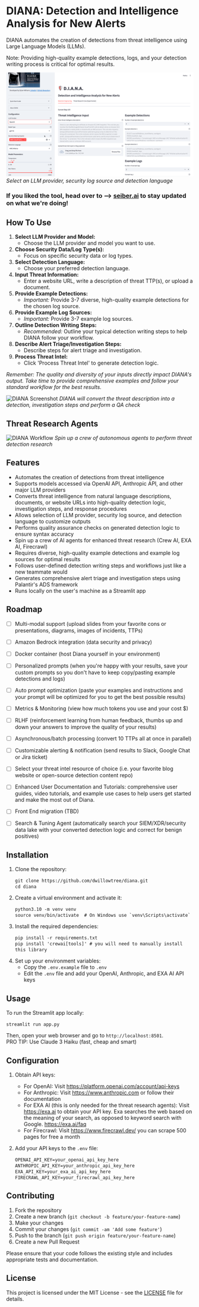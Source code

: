 # DIANA: Detection and Intelligence Analysis for New Alerts

DIANA automates the creation of detections from threat intelligence using Large Language Models (LLMs).

Note: Providing high-quality example detections, logs, and your detection writing process is critical for optimal results.

![DIANA Screenshot](assets/diana_main_1.gif)
*Select an LLM provider, security log source and detection language*

### If you liked the tool, head over to --> [seiber.ai](https://www.seiber.ai) to stay updated on what we're doing!

## How To Use

1. **Select LLM Provider and Model:**
   - Choose the LLM provider and model you want to use.
2. **Choose Security Data/Log Type(s):**
   - Focus on specific security data or log types.
3. **Select Detection Language:**
   - Choose your preferred detection language.
4. **Input Threat Information:**
   - Enter a website URL, write a description of threat TTP(s), or upload a document.
5. **Provide Example Detections:**
   - *Important:* Provide 3-7 diverse, high-quality example detections for the chosen log source.
6. **Provide Example Log Sources:**
   - *Important:* Provide 3-7 example log sources.
7. **Outline Detection Writing Steps:**
   - *Recommended:* Outline your typical detection writing steps to help DIANA follow your workflow.
8. **Describe Alert Triage/Investigation Steps:**
   - Describe steps for alert triage and investigation.
9. **Process Threat Intel:**
   - Click 'Process Threat Intel' to generate detection logic.

*Remember: The quality and diversity of your inputs directly impact DIANA's output. Take time to provide comprehensive examples and follow your standard workflow for the best results.*

![DIANA Screenshot](assets/diana_main_2.gif)
*DIANA will convert the threat description into a detection, investigation steps and perform a QA check*

## Threat Research Agents

![DIANA Workflow](assets/research_crew.gif)
*Spin up a crew of autonomous agents to perform threat detection research*

## Features

- Automates the creation of detections from threat intelligence
- Supports models accessed via OpenAI API, Anthropic API, and other major LLM providers
- Converts threat intelligence from natural language descriptions, documents, or website URLs into high-quality detection logic, investigation steps, and response procedures
- Allows selection of LLM provider, security log source, and detection language to customize outputs
- Performs quality assurance checks on generated detection logic to ensure syntax accuracy
- Spin up a crew of AI agents for enhanced threat research (Crew AI, EXA AI, Firecrawl)
- Requires diverse, high-quality example detections and example log sources for optimal results
- Follows user-defined detection writing steps and workflows just like a new teammate would
- Generates comprehensive alert triage and investigation steps using Palantir's ADS framework
- Runs locally on the user's machine as a Streamlit app

## Roadmap

- [ ] Multi-modal support (upload slides from your favorite cons or presentations, diagrams, images of incidents, TTPs)
- [ ] Amazon Bedrock integration (data security and privacy)
- [ ] Docker container (host Diana yourself in your environment)
- [ ] Personalized prompts (when you're happy with your results, save your custom prompts so you don't have to keep copy/pasting example detections and logs)
- [ ] Auto prompt optimization (paste your examples and instructions and your prompt will be optimized for you to get the best possible results)
- [ ] Metrics & Monitoring (view how much tokens you use and your cost $)
- [ ] RLHF (reinforcement learning from human feedback, thumbs up and down your answers to improve the quality of your results)
- [ ] Asynchronous/batch processing (convert 10 TTPs all at once in parallel)
- [ ] Customizable alerting & notification (send results to Slack, Google Chat or Jira ticket)
- [ ] Select your threat intel resource of choice (i.e. your favorite blog website or open-source detection content repo)
- [ ] Enhanced User Documentation and Tutorials: comprehensive user guides, video tutorials, and example use cases to help users get started and make the most out of Diana.
- [ ] Front End migration (TBD)
- [ ] Search & Tuning Agent (automatically search your SIEM/XDR/security data lake with your converted detection logic and correct for benign positives)


## Installation

1. Clone the repository:
   ```
   git clone https://github.com/dwillowtree/diana.git
   cd diana
   ```
2. Create a virtual environment and activate it:
   ```
   python3.10 -m venv venv
   source venv/bin/activate  # On Windows use `venv\Scripts\activate`
   ```
3. Install the required dependencies:
   ```
   pip install -r requirements.txt
   pip install 'crewai[tools]' # you will need to manually install this library
   ```
4. Set up your environment variables:
   - Copy the `.env.example` file to `.env`
   - Edit the `.env` file and add your OpenAI, Anthropic, and EXA AI API keys

## Usage

To run the Streamlit app locally:
```
streamlit run app.py
```
Then, open your web browser and go to `http://localhost:8501`.  
PRO TIP: Use Claude 3 Haiku (fast, cheap and smart)

## Configuration

1. Obtain API keys:
   - For OpenAI: Visit https://platform.openai.com/account/api-keys
   - For Anthropic: Visit https://www.anthropic.com or follow their documentation
   - For EXA AI (this is only needed for the threat research agents): Visit https://exa.ai to obtain your API key. Exa searches the web based on the meaning
   of your search, as opposed to keyword search with Google. https://exa.ai/faq
   - For Firecrawl: Visit https://www.firecrawl.dev/ you can scrape 500 pages for free a month

2. Add your API keys to the `.env` file:
   ```
   OPENAI_API_KEY=your_openai_api_key_here
   ANTHROPIC_API_KEY=your_anthropic_api_key_here
   EXA_API_KEY=your_exa_ai_api_key_here
   FIRECRAWL_API_KEY=your_firecrawl_api_key_here
   ```

## Contributing

1. Fork the repository
2. Create a new branch (`git checkout -b feature/your-feature-name`)
3. Make your changes
4. Commit your changes (`git commit -am 'Add some feature'`)
5. Push to the branch (`git push origin feature/your-feature-name`)
6. Create a new Pull Request

Please ensure that your code follows the existing style and includes appropriate tests and documentation.

## License

This project is licensed under the MIT License - see the [LICENSE](LICENSE) file for details.